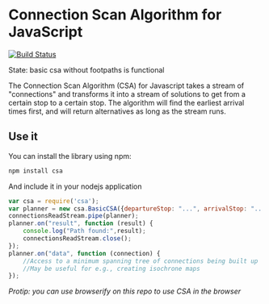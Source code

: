 # Connection Scan Algorithm for JavaScript
[![Build Status](https://travis-ci.org/linkedconnections/csa.js.svg)](https://travis-ci.org/linkedconnections/csa.js)

State: basic csa without footpaths is functional

The Connection Scan Algorithm (CSA) for Javascript takes a stream of "connections" and transforms it into a stream of solutions to get from a certain stop to a certain stop. The algorithm will find the earliest arrival times first, and will return alternatives as long as the stream runs.

## Use it

You can install the library using npm:

```bash
npm install csa
```

And include it in your nodejs application
```javascript
var csa = require('csa');
var planner = new csa.BasicCSA({departureStop: "...", arrivalStop: "...",departureTime:new Date()});
connectionsReadStream.pipe(planner);
planner.on("result", function (result) {
    console.log("Path found:",result);
    connectionsReadStream.close();
});
planner.on("data", function (connection) {
    //Access to a minimum spanning tree of connections being built up
    //May be useful for e.g., creating isochrone maps
});
```

_Protip: you can use browserify on this repo to use CSA in the browser_

